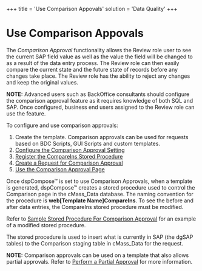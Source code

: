 +++
title = 'Use Comparison Appovals'
solution = 'Data Quality'
+++

# Use Comparison Appovals

The *Comparison Approval* functionality allows the Review role user to
see the current SAP field value as well as the value the field will be
changed to as a result of the data entry process. The Review role can
then easily compare the current state and the future state of records
before any changes take place. The Review role has the ability to reject
any changes and keep the original values.

**NOTE:** Advanced users such as BackOffice consultants should configure
the comparison approval feature as it requires knowledge of both SQL and
SAP. Once configured, business end users assigned to the Review role can
use the feature.

To configure and use comparison approvals:

1.  Create the template. Comparison approvals can be used for requests
    based on BDC Scripts, GUI Scripts and custom templates.
2.  [Configure the Comparison Approval
    Setting](Configure_the_Comparison_Approval_Setting.htm)
3.  [Register the CompareIns Stored
    Procedure](Register_the_CompareIns_Stored_Procedure.htm)
4.  [Create a Request for Comparison
    Approval](Create_a_Request_for_Comparison_Approval.htm)
5.  [Use the Comparison Approval
    Page](Use_the_Comparison_Approval_Page.htm)

Once dspCompose™ is set to use Comparison Approvals, when a template is
generated, dspCompose™ creates a stored procedure used to control the
Comparison page in the cMass\_Data database. The naming convention for
the procedure is **web\[Template Name\]CompareIns**. To see the before
and after data entries, the CompareIns stored procedure must be
modified.

Refer to [Sample Stored Procedure For Comparison
Approval](Sample_Stored_Procedure_for_Comparison_Approval.htm) for an
example of a modified stored procedure.

The stored procedure is used to insert what is currently in SAP (the
dgSAP tables) to the Comparison staging table in cMass\_Data for the
request.

**NOTE:** Comparison approvals can be used on a template that also
allows partial approvals. Refer to [Perform a Partial
Approval](Review_Request_Data.htm#Perform_a_Partial_Approval) for more
information.
